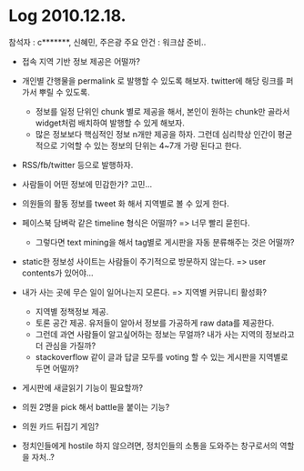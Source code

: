 # Log 2010.12.18.
참석자 : c*******, 신혜민, 주은광
주요 안건 : 워크샵 준비..

* 접속 지역 기반 정보 제공은 어떨까?

* 개인별 간행물을 permalink 로 발행할 수 있도록 해보자. twitter에 해당 링크를 퍼가서 뿌릴 수 있도록.
    - 정보를 일정 단위인 chunk 별로 제공을 해서, 본인이 원하는 chunk만 골라서 widget처럼 배치하여 발행할 수 있게 해보자.
    - 많은 정보보다 핵심적인 정보 n개만 제공을 하자. 그런데 심리학상 인간이 평균적으로 기억할 수 있는 정보의 단위는 4~7개 가량 된다고 한다.

* RSS/fb/twitter 등으로 발행하자.

* 사람들이 어떤 정보에 민감한가? 고민...

* 의원들의 활동 정보를 tweet 화 해서 지역별로 볼 수 있게 한다.

* 페이스북 담벼락 같은 timeline 형식은 어떨까? => 너무 빨리 묻힌다.
    - 그렇다면 text mining을 해서 tag별로 게시판을 자동 분류해주는 것은 어떨까?

* static한 정보성 사이트는 사람들이 주기적으로 방문하지 않는다. => user contents가 있어야...

* 내가 사는 곳에 무슨 일이 일어나는지 모른다. => 지역별 커뮤니티 활성화?
    - 지역별 정책정보 제공.
    - 토론 공간 제공. 유저들이 알아서 정보를 가공하게 raw data를 제공한다.
    - 그런데 과연 사람들이 알고싶어하는 정보는 무얼까? 내가 사는 지역의 정보라고 더 관심을 가질까?
    - stackoverflow 같이 글과 답글 모두를 voting 할 수 있는 게시판을 지역별로 두면 어떨까?

* 게시판에 새글읽기 기능이 필요할까?

* 의원 2명을 pick 해서 battle을 붙이는 기능?

* 의원 카드 뒤집기 게임?

* 정치인들에게 hostile 하지 않으려면, 정치인들의 소통을 도와주는 창구로서의 역할을 자처..?
